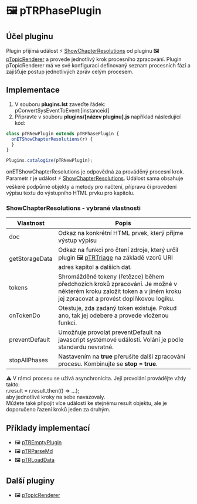 # 🖼️ pTRPhasePlugin

## Účel pluginu

Plugin přijímá událost ⚡ [ShowChapterResolutions][ShowChapterResolutions] od pluginu 🖼️ [pTopicRenderer][cpTopicRenderer] a provede jednotlivý krok procesního zpracování. Plugin pTopicRenderer má ve své konfiguraci definovaný seznam procesních fází a zajišťuje postup jednotlivých zpráv celým procesem.

## Implementace

1. V souboru **plugins.lst** zaveďte řádek:  
   pConvertSysEventToEvent:[instanceid]
2. Připravte v souboru **plugins/[název pluginu].js** například následující kód:

```javascript
class pTRNewPlugin extends pTRPhasePlugin {
  onETShowChapterResolutions(r) {
  }
}

Plugins.catalogize(pTRNewPlugin);
```

onETShowChapterResolutions je odpovědná za prováděný procesní krok. Parametr r je událost ⚡ [ShowChapterResolutions][ShowChapterResolutions]. Událost sama obsahuje veškeré podpůrné objekty a metody pro načtení, přípravu či provedení výpisu textu do výstupního HTML prvku pro kapitolu. 

### ShowChapterResolutions - vybrané vlastnosti

| Vlastnost | Popis |
|---|---|
| doc | Odkaz na konkrétní HTML prvek, který přijme výstup výpisu |
| getStorageData | Odkaz na funkci pro čtení zdroje, který určil plugin 🖼️ [pTRTriage][pTRTriage] na základě vzorů URI adres kapitol a dalších dat. |
| tokens | Shromážděné tokeny (řetězce) během předchozích kroků zpracování. Je možné v některém kroku založit token a v jiném kroku jej zpracovat a provést doplňkovou logiku. |
| onTokenDo | Otestuje, zda zadaný token existuje. Pokud ano, tak jej odebere a provede vloženou funkci. |
| preventDefault | Umožňuje provolat preventDefault na javascript systémové události. Volání je podle standardu nevratné. |
| stopAllPhases | Nastavením na **true** přerušíte další zpracování procesu. Kombinujte se **stop = true**. |

⚠️ V rámci procesu se užívá asynchronicita. Její provolání provádějte vždy takto:  
r.result = r.result.then(() => ...);  
aby jednotlivé kroky na sebe navazovaly.  
Můžete také připojit více událostí ke stejnému result objektu, ale je doporučeno řazení kroků jeden za druhým.

## Příklady implementací

- 🖼️ [pTREmptyPlugin][pTREmptyPlugin]
- 🖼️ [pTRParseMd][pTRParseMd]
- 🖼️ [pTRLoadData][pTRLoadData]

## Další pluginy

- 🖼️ [pTopicRenderer][pTopicRenderer]

[pTRTriage]: :inst:pTRTriage:-triage.md "pTRTriage"
[pTREmptyPlugin]: :inst:pTREmptyPlugin:-htm.md "pTREmptyPlugin"
[ShowChapterResolutions]: :_evt:ShowChapterResolutions.md "ShowChapterResolutions"
[cpTopicRenderer]: pTopicRenderer.md "pTopicRenderer"
[pTopicRenderer]: :_plg:pTopicRenderer.md "pTopicRenderer"
[pTRParseMd]: :_plg:pTRParseMd.md "pTRParseMd"
[pTRLoadData]: :_plg:pTRLoadData.md "pTRLoadData"
